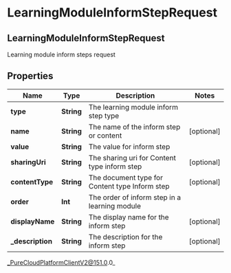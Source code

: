 # LearningModuleInformStepRequest

## LearningModuleInformStepRequest
Learning module inform steps request

## Properties

|Name | Type | Description | Notes|
|------------ | ------------- | ------------- | -------------|
| **type** | **String** | The learning module inform step type | |
| **name** | **String** | The name of the inform step or content | [optional] |
| **value** | **String** | The value for inform step | |
| **sharingUri** | **String** | The sharing uri for Content type inform step | [optional] |
| **contentType** | **String** | The document type for Content type Inform step | [optional] |
| **order** | **Int** | The order of inform step in a learning module | |
| **displayName** | **String** | The display name for the inform step | [optional] |
| **_description** | **String** | The description for the inform step | [optional] |



_PureCloudPlatformClientV2@151.0.0_

